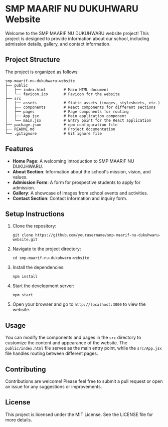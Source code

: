 # SMP MAARIF NU DUKUHWARU Website

Welcome to the SMP MAARIF NU DUKUHWARU website project! This project is designed to provide information about our school, including admission details, gallery, and contact information.

## Project Structure

The project is organized as follows:

```
smp-maarif-nu-dukuhwaru-website
├── public
│   ├── index.html        # Main HTML document
│   └── favicon.ico       # Favicon for the website
├── src
│   ├── assets            # Static assets (images, stylesheets, etc.)
│   ├── components        # React components for different sections
│   ├── pages             # Page components for routing
│   ├── App.jsx           # Main application component
│   └── main.jsx          # Entry point for the React application
├── package.json          # npm configuration file
├── README.md             # Project documentation
└── .gitignore            # Git ignore file
```

## Features

- **Home Page**: A welcoming introduction to SMP MAARIF NU DUKUHWARU.
- **About Section**: Information about the school's mission, vision, and values.
- **Admission Form**: A form for prospective students to apply for admission.
- **Gallery**: A showcase of images from school events and activities.
- **Contact Section**: Contact information and inquiry form.

## Setup Instructions

1. Clone the repository:
   ```
   git clone https://github.com/yourusername/smp-maarif-nu-dukuhwaru-website.git
   ```

2. Navigate to the project directory:
   ```
   cd smp-maarif-nu-dukuhwaru-website
   ```

3. Install the dependencies:
   ```
   npm install
   ```

4. Start the development server:
   ```
   npm start
   ```

5. Open your browser and go to `http://localhost:3000` to view the website.

## Usage

You can modify the components and pages in the `src` directory to customize the content and appearance of the website. The `public/index.html` file serves as the main entry point, while the `src/App.jsx` file handles routing between different pages.

## Contributing

Contributions are welcome! Please feel free to submit a pull request or open an issue for any suggestions or improvements.

## License

This project is licensed under the MIT License. See the LICENSE file for more details.